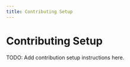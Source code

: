 ```yaml
---
title: Contributing Setup
---
```


# Contributing Setup

TODO: Add contribution setup instructions here.
